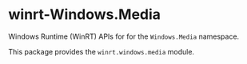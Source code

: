 <!-- warning: Please don't edit this file. It was automatically generated. -->

# winrt-Windows.Media

Windows Runtime (WinRT) APIs for for the `Windows.Media` namespace.

This package provides the `winrt.windows.media` module.
